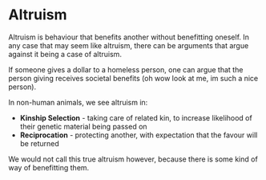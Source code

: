 # Altruism
Altruism is behaviour that benefits another without benefitting oneself. In any case that may seem like altruism, there can be arguments that argue against it being a case of altruism.

If someone gives a dollar to a homeless person, one can argue that the person giving receives societal benefits (oh wow look at me, im such a nice person).

In non-human animals, we see altruism in:
* **Kinship Selection** - taking care of related kin, to increase likelihood of their genetic material being passed on
* **Reciprocation** - protecting another, with expectation that the favour will be returned

We would not call this true altruism however, because there is some kind of way of benefitting them.
